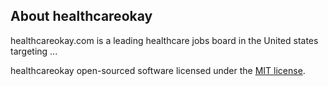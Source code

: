 
## About healthcareokay

healthcareokay.com  is a leading healthcare jobs board in the United states targeting ...

healthcareokay open-sourced software licensed under the [MIT license](https://opensource.org/licenses/MIT).
